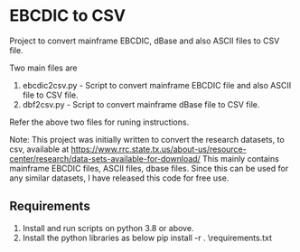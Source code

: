 # EBCDIC to CSV

Project to convert mainframe EBCDIC, dBase and also ASCII files to CSV file.

Two main files are
1. ebcdic2csv.py - Script to convert mainframe EBCDIC file and also ASCII file to CSV file.
2. dbf2csv.py - Script to convert mainframe dBase file to CSV file.

Refer the above two files for runing instructions.

Note:
This project was initially written to convert the research datasets, to csv, available at
https://www.rrc.state.tx.us/about-us/resource-center/research/data-sets-available-for-download/
This mainly contains mainframe EBCDIC files, ASCII files, dbase files. Since this can be used for
any similar datasets, I have released this code for free use. 

## Requirements
1. Install and run scripts on python 3.8 or above.
2. Install the python libraries as below
        pip install -r . \requirements.txt